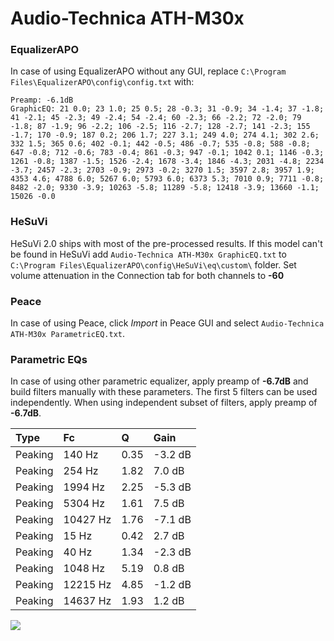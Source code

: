 # Audio-Technica ATH-M30x

### EqualizerAPO
In case of using EqualizerAPO without any GUI, replace `C:\Program Files\EqualizerAPO\config\config.txt`
with:
```
Preamp: -6.1dB
GraphicEQ: 21 0.0; 23 1.0; 25 0.5; 28 -0.3; 31 -0.9; 34 -1.4; 37 -1.8; 41 -2.1; 45 -2.3; 49 -2.4; 54 -2.4; 60 -2.3; 66 -2.2; 72 -2.0; 79 -1.8; 87 -1.9; 96 -2.2; 106 -2.5; 116 -2.7; 128 -2.7; 141 -2.3; 155 -1.7; 170 -0.9; 187 0.2; 206 1.7; 227 3.1; 249 4.0; 274 4.1; 302 2.6; 332 1.5; 365 0.6; 402 -0.1; 442 -0.5; 486 -0.7; 535 -0.8; 588 -0.8; 647 -0.8; 712 -0.6; 783 -0.4; 861 -0.3; 947 -0.1; 1042 0.1; 1146 -0.3; 1261 -0.8; 1387 -1.5; 1526 -2.4; 1678 -3.4; 1846 -4.3; 2031 -4.8; 2234 -3.7; 2457 -2.3; 2703 -0.9; 2973 -0.2; 3270 1.5; 3597 2.8; 3957 1.9; 4353 4.6; 4788 6.0; 5267 6.0; 5793 6.0; 6373 5.3; 7010 0.9; 7711 -0.8; 8482 -2.0; 9330 -3.9; 10263 -5.8; 11289 -5.8; 12418 -3.9; 13660 -1.1; 15026 -0.0
```

### HeSuVi
HeSuVi 2.0 ships with most of the pre-processed results. If this model can't be found in HeSuVi add
`Audio-Technica ATH-M30x GraphicEQ.txt` to `C:\Program Files\EqualizerAPO\config\HeSuVi\eq\custom\` folder.
Set volume attenuation in the Connection tab for both channels to **-60**

### Peace
In case of using Peace, click *Import* in Peace GUI and select `Audio-Technica ATH-M30x ParametricEQ.txt`.

### Parametric EQs
In case of using other parametric equalizer, apply preamp of **-6.7dB** and build filters manually
with these parameters. The first 5 filters can be used independently.
When using independent subset of filters, apply preamp of **-6.7dB**.

| Type    | Fc       |    Q | Gain    |
|:--------|:---------|:-----|:--------|
| Peaking | 140 Hz   | 0.35 | -3.2 dB |
| Peaking | 254 Hz   | 1.82 | 7.0 dB  |
| Peaking | 1994 Hz  | 2.25 | -5.3 dB |
| Peaking | 5304 Hz  | 1.61 | 7.5 dB  |
| Peaking | 10427 Hz | 1.76 | -7.1 dB |
| Peaking | 15 Hz    | 0.42 | 2.7 dB  |
| Peaking | 40 Hz    | 1.34 | -2.3 dB |
| Peaking | 1048 Hz  | 5.19 | 0.8 dB  |
| Peaking | 12215 Hz | 4.85 | -1.2 dB |
| Peaking | 14637 Hz | 1.93 | 1.2 dB  |

![](https://raw.githubusercontent.com/jaakkopasanen/AutoEq/master/results/rtings/rtings/Audio-Technica%20ATH-M30x/Audio-Technica%20ATH-M30x.png)